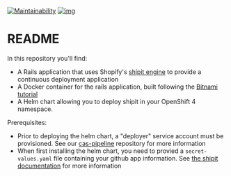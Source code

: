 [![Maintainability](https://api.codeclimate.com/v1/badges/b353e4e5606941eec4db/maintainability)](https://codeclimate.com/github/bcgov/cas-shipit/maintainability)
[![img](https://img.shields.io/badge/Lifecycle-Experimental-339999)](https://github.com/bcgov/repomountie/blob/master/doc/lifecycle-badges.md)

# README

In this repository you'll find:
  - A Rails application that uses Shopify's [shipit engine](https://github.com/Shopify/shipit-engine) to provide a continuous deployment application
  - A Docker container for the rails application, built following the [Bitnami tutorial](https://docs.bitnami.com/tutorials/secure-optimize-rails-application-bitnami-ruby-production/)
  - A Helm chart allowing you to deploy shipit in your OpenShift 4 namespace.

Prerequisites:
  - Prior to deploying the helm chart, a "deployer" service account must be provisioned. See our [cas-pipeline](https://github.com/bcgov/cas-pipeline) repository for more information
  - When first installing the helm chart, you need to provied a `secret-values.yaml` file containing your github app information. See [the shipit documentation](https://github.com/Shopify/shipit-engine/blob/master/docs/setup.md#updating-the-configsecretsyml) for more information
